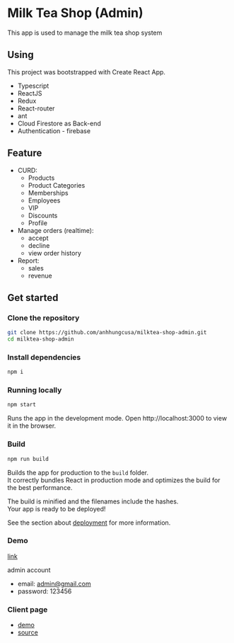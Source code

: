 # Milk Tea Shop (Admin)

This app is used to manage the milk tea shop system 

## Using

This project was bootstrapped with Create React App.

- Typescript
- ReactJS
- Redux
- React-router
- ant
- Cloud Firestore as Back-end
- Authentication - firebase

## Feature

- CURD:
  - Products
  - Product Categories
  - Memberships
  - Employees
  - VIP
  - Discounts
  - Profile
- Manage orders (realtime):
  - accept
  - decline
  - view order history
- Report:
  - sales
  - revenue

## Get started

### Clone the repository

```bash
git clone https://github.com/anhhungcusa/milktea-shop-admin.git
cd milktea-shop-admin
```

### Install dependencies

```bash
npm i
```

### Running locally

```bash
npm start
```

Runs the app in the development mode.
Open http://localhost:3000 to view it in the browser.

### Build

```bash
npm run build
```

Builds the app for production to the `build` folder.<br />
It correctly bundles React in production mode and optimizes the build for the best performance.

The build is minified and the filenames include the hashes.<br />
Your app is ready to be deployed!

See the section about [deployment](https://facebook.github.io/create-react-app/docs/deployment) for more information.

### Demo

[link](https://admin-oalmilktea.web.app)

admin account

- email: admin@gmail.com
- password: 123456

### Client page

- [demo](https://oalmilktea.web.app/)
- [source](https://github.com/anhhungcusa/milktea-shop-client)
